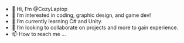 - 👋 Hi, I’m @CozyLaptop
- 👀 I’m interested in coding, graphic design, and game dev!
- 🌱 I’m currently learning C# and Unity.
- 💞️ I’m looking to collaborate on projects and more to gain experience.
- 📫 How to reach me ...

<!---
CozyLaptop/CozyLaptop is a ✨ special ✨ repository because its `README.md` (this file) appears on your GitHub profile.
You can click the Preview link to take a look at your changes.
--->
